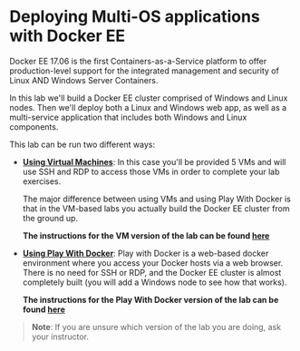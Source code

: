 # Deploying Multi-OS applications with Docker EE
Docker EE 17.06 is the first Containers-as-a-Service platform to offer production-level support for the integrated management and security of Linux AND Windows Server Containers.

In this lab we'll build a Docker EE cluster comprised of Windows and Linux nodes. Then we'll deploy both a Linux and Windows web app, as well as a multi-service application that includes both Windows and Linux components.

This lab can be run two different ways:

* [**Using Virtual Machines**](https://github.com/mikegcoleman/hybrid-workshop/blob/master/vm_readme.md): In this case you'll be provided 5 VMs and will use SSH and RDP to access those VMs in order to complete your lab exercises. 

	The major difference between using VMs and using Play With Docker is that in the VM-based labs you actually build the Docker EE cluster from the ground up. 

	**The instructions for the VM version of the lab can be found [here](https://github.com/mikegcoleman/hybrid-workshop/blob/master/vm_readme.md)**

* [**Using Play With Docker**](https://github.com/mikegcoleman/hybrid-workshop/blob/master/pwd_readme.md): Play with Docker is a web-based docker environment where you access your Docker hosts via a web browser. There is no need for SSH or RDP, and the Docker EE cluster is almost completely built (you will add a Windows node to see how that works). 

	**The instructions for the Play With Docker version of the lab can be found [here](https://github.com/mikegcoleman/hybrid-workshop/blob/master/pwd_readme.md)**
	
> **Note**: If you are unsure which version of the lab you are doing, ask your instructor. 